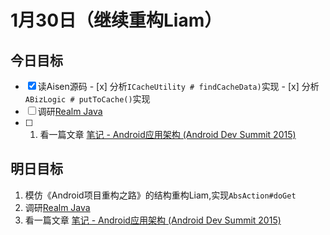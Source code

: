 # 1月30日（继续重构Liam）

## 今日目标

- [x] 读Aisen源码
      - [x] 分析`ICacheUtility # findCacheData)`实现
      - [x] 分析`ABizLogic # putToCache()`实现
- [ ] 调研[Realm Java](https://realm.io/cn/docs/java/latest/#json)
- [ ] 1. 看一篇文章   [笔记 - Android应用架构 (Android Dev Summit 2015)](http://blog.zhaiyifan.cn/2016/01/29/android-app-architecture-2015/?from=groupmessage&isappinstalled=0)

## 明日目标

1. 模仿《Android项目重构之路》的结构重构Liam,实现`AbsAction#doGet`
2. 调研[Realm Java](https://realm.io/cn/docs/java/latest/#json)
3. 看一篇文章   [笔记 - Android应用架构 (Android Dev Summit 2015)](http://blog.zhaiyifan.cn/2016/01/29/android-app-architecture-2015/?from=groupmessage&isappinstalled=0)